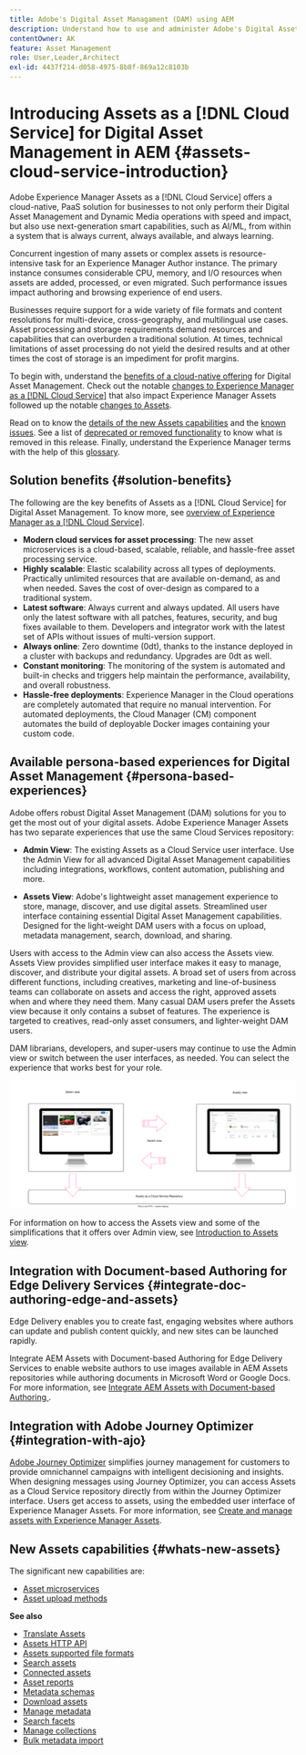```yaml
---
title: Adobe's Digital Asset Managament (DAM) using AEM 
description: Understand how to use and administer Adobe's Digital Asset Managament (DAM) using Experience Manager Assets as a Cloud Service.
contentOwner: AK
feature: Asset Management
role: User,Leader,Architect
exl-id: 4437f214-d058-4975-8b8f-869a12c8103b
---
```


# Introducing Assets as a [!DNL Cloud Service] for Digital Asset Management in AEM {#assets-cloud-service-introduction}

<!-- Need review information from gklebus -->

Adobe Experience Manager Assets as a [!DNL Cloud Service] offers a cloud-native, PaaS solution for businesses to not only perform their Digital Asset Management and Dynamic Media operations with speed and impact, but also use next-generation smart capabilities, such as AI/ML, from within a system that is always current, always available, and always learning.

Concurrent ingestion of many assets or complex assets is resource-intensive task for an Experience Manager Author instance. The primary instance consumes considerable CPU, memory, and I/O resources when assets are added, processed, or even migrated. Such performance issues impact authoring and browsing experience of end users.

Businesses require support for a wide variety of file formats and content resolutions for multi-device, cross-geography, and multilingual use cases. Asset processing and storage requirements demand resources and capabilities that can overburden a traditional solution. At times, technical limitations of asset processing do not yield the desired results and at other times the cost of storage is an impediment for profit margins.

To begin with, understand the [benefits of a cloud-native offering](#solution-benefits) for Digital Asset Management. Check out the notable [changes to Experience Manager as a [!DNL Cloud Service]](/help/release-notes/aem-cloud-changes.md) that also impact Experience Manager Assets followed up the notable [changes to Assets](/help/assets/assets-cloud-changes.md).

Read on to know the [details of the new Assets capabilities](#whats-new-assets) and the [known issues](/help/release-notes/maintenance/latest.md). See a list of [deprecated or removed functionality](/help/release-notes/deprecated-removed-features.md) to know what is removed in this release. Finally, understand the Experience Manager terms with the help of this [glossary](/help/overview/terminology.md).

## Solution benefits {#solution-benefits}

The following are the key benefits of Assets as a [!DNL Cloud Service] for Digital Asset Management. To know more, see [overview of Experience Manager as a [!DNL Cloud Service]](/help/overview/introduction.md).

* **Modern cloud services for asset processing**: The new asset microservices is a cloud-based, scalable, reliable, and hassle-free asset processing service.
* **Highly scalable**: Elastic scalability across all types of deployments. Practically unlimited resources that are available on-demand, as and when needed. Saves the cost of over-design as compared to a traditional system.
* **Latest software**: Always current and always updated. All users have only the latest software with all patches, features, security, and bug fixes available to them. Developers and integrator work with the latest set of APIs without issues of multi-version support.
* **Always online**: Zero downtime (0dt), thanks to the instance deployed in a cluster with backups and redundancy. Upgrades are 0dt as well.
* **Constant monitoring**: The monitoring of the system is automated and built-in checks and triggers help maintain the performance, availability, and overall robustness.
* **Hassle-free deployments**: Experience Manager in the Cloud operations are completely automated that require no manual intervention. For automated deployments, the Cloud Manager (CM) component automates the build of deployable Docker images containing your custom code.

## Available persona-based experiences for Digital Asset Management {#persona-based-experiences}

Adobe offers robust Digital Asset Management (DAM) solutions for you to get the most out of your digital assets. Adobe Experience Manager Assets has two separate experiences that use the same Cloud Services repository:

* **Admin View**: The existing Assets as a Cloud Service user interface. Use the Admin View for all advanced Digital Asset Management capabilities including integrations, workflows, content automation, publishing and more. 

* **Assets View**: Adobe's lightweight asset management experience to store, manage, discover, and use digital assets. Streamlined user interface containing essential Digital Asset Management capabilities. Designed for the light-weight DAM users with a focus on upload, metadata management, search, download, and sharing.

Users with access to the Admin view can also access the Assets view. Assets View provides simplified user interface makes it easy to manage, discover, and distribute your digital assets. A broad set of users from across different functions, including creatives, marketing and line-of-business teams can collaborate on assets and access the right, approved assets when and where they need them. Many casual DAM users prefer the Assets view because it only contains a subset of features. The experience is targeted to creatives, read-only asset consumers, and lighter-weight DAM users.  

DAM librarians, developers, and super-users may continue to use the Admin view or switch between the user interfaces, as needed. You can select the experience that works best for your role. 

![add-tags](assets/newui-overview.svg)

For information on how to access the Assets view and some of the simplifications that it offers over Admin view, see [Introduction to Assets view](/help/assets/assets-view-introduction.md).

## Integration with Document-based Authoring  for Edge Delivery Services {#integrate-doc-authoring-edge-and-assets}

Edge Delivery enables you to create fast, engaging websites where authors can update and publish content quickly, and new sites can be launched rapidly. 

Integrate AEM Assets with Document-based Authoring  for Edge Delivery Services to enable website authors to use images available in AEM Assets repositories while authoring documents in Microsoft Word or Google Docs. For more information, see [Integrate AEM Assets with Document-based Authoring ](/help/edge/using.md#integrate-assets-edge).

## Integration with Adobe Journey Optimizer {#integration-with-ajo}

[Adobe Journey Optimizer](https://business.adobe.com/products/journey-optimizer/adobe-journey-optimizer.html) simplifies journey management for customers to provide omnichannel campaigns with intelligent decisioning and insights. When designing messages using Journey Optimizer, you can access Assets as a Cloud Service repository directly from within the Journey Optimizer interface. Users get access to assets, using the embedded user interface of Experience Manager Assets. For more information, see [Create and manage assets with Experience Manager Assets](https://experienceleague.adobe.com/docs/journey-optimizer/using/content-management/assets-images/assets.html).

## New Assets capabilities {#whats-new-assets}

The significant new capabilities are:

* [Asset microservices](/help/assets/asset-microservices-overview.md)
* [Asset upload methods](/help/assets/add-assets.md)

**See also**

* [Translate Assets](translate-assets.md)
* [Assets HTTP API](mac-api-assets.md)
* [Assets supported file formats](file-format-support.md)
* [Search assets](search-assets.md)
* [Connected assets](use-assets-across-connected-assets-instances.md)
* [Asset reports](asset-reports.md)
* [Metadata schemas](metadata-schemas.md)
* [Download assets](download-assets-from-aem.md)
* [Manage metadata](manage-metadata.md)
* [Search facets](search-facets.md)
* [Manage collections](manage-collections.md)
* [Bulk metadata import](metadata-import-export.md)
